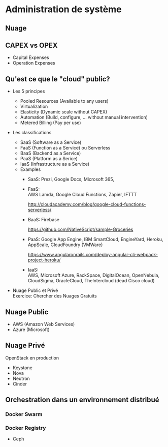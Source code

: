 # Administration de système

## Nuage

## CAPEX vs OPEX
- Capital Expenses
- Operation Expenses

## Qu'est ce que le "cloud" public?
- Les 5 principes
  * Pooled Resources (Available to any users) 
  * Virtualization
  * Elasticity (Dynamic scale without CAPEX)
  * Automation (Build, configure, ... without manual intervention)
  * Metered Billing (Pay per use)
     
- Les classifications
  * SaaS (Software as a Service)
  * FaaS (Function as a Service) ou Serverless
  * BaaS (Backend as a Service)
  * PaaS (Platform as a Serice)
  * IaaS (Infrastructure as a Service)

  - Examples
     * SaaS: 
       Prezi, Google Docs, Microsoft 365, 
       
     * FaaS:  
       AWS Lamda, Google Cloud Functions, Zapier, IFTTT
       
       http://cloudacademy.com/blog/google-cloud-functions-serverless/

     * BaaS: 
       Firebase
       
       https://github.com/NativeScript/sample-Groceries

     * PaaS:
       Google App Engine, IBM SmartCloud, EngineYard, Heroku, AppScale, CloudFoundry (VMWare)

       https://www.angularonrails.com/deploy-angular-cli-webpack-project-heroku/

     * IaaS:  
       AWS, Microsoft Azure, RackSpace, DigitalOcean, OpenNebula, CloudSigma, OracleCloud, TheIntercloud (dead Cisco cloud)

- Nuage Public et Privé   
  Exercice: Chercher des Nuages Gratuits

## Nuage Public
- AWS (Amazon Web Services)
- Azure (Microsoft)

## Nuage Privé

OpenStack en production
- Keystone
- Nova
- Neutron
- Cinder

## Orchestration dans un environnement distribué

### Docker Swarm

### Docker Registry
- Ceph
